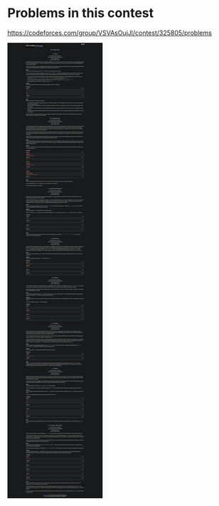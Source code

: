 # Problems in this contest
https://codeforces.com/group/VSVAsOujJl/contest/325805/problems

![Problems](STL.png "Text to show on mouseover")